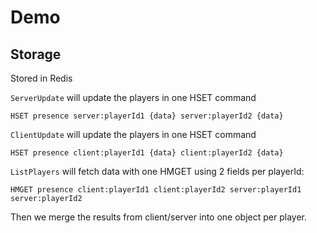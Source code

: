 # Demo

## Storage

Stored in Redis

`ServerUpdate` will update the players in one HSET command
```
HSET presence server:playerId1 {data} server:playerId2 {data}
```

`ClientUpdate` will update the players in one HSET command
```
HSET presence client:playerId1 {data} client:playerId2 {data}
```

`ListPlayers` will fetch data with one HMGET using 2 fields per playerId:
```
HMGET presence client:playerId1 client:playerId2 server:playerId1 server:playerId2
```
Then we merge the results from client/server into one object per player.


